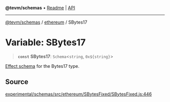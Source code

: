 **@tevm/schemas** • [Readme](../../README.md) \| [API](../../modules.md)

***

[@tevm/schemas](../../README.md) / [ethereum](../README.md) / SBytes17

# Variable: SBytes17

> **`const`** **SBytes17**: `Schema`\<`string`, ```0x${string}```\>

[Effect schema](https://github.com/Effect-TS/schema) for the Bytes17 type.

## Source

[experimental/schemas/src/ethereum/SBytesFixed/SBytesFixed.js:446](https://github.com/evmts/tevm-monorepo/blob/main/experimental/schemas/src/ethereum/SBytesFixed/SBytesFixed.js#L446)
